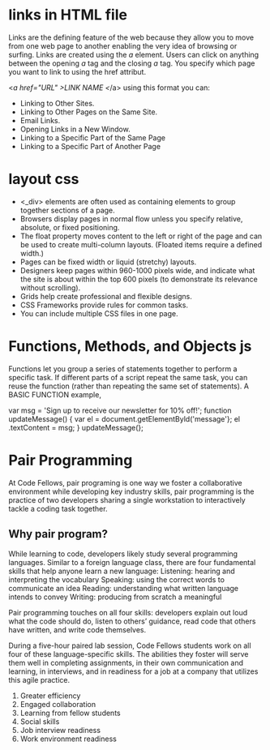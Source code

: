 # links in HTML file

Links are the defining feature of the web because they allow you to move from one web page to another enabling the very idea of browsing or surfing. Links are created using the _a_ element. Users can click on anything between the opening _a_ tag and the closing _a_ tag. You specify which page you want to link to using the href attribut.

<_a href="URL" >LINK NAME <_/a> using this format you can:
* Linking to Other Sites.
* Linking to Other Pages on the Same Site.
* Email Links.
* Opening Links in a New Window.
* Linking to a Specific Part of the Same Page
* Linking to a Specific Part of Another Page


# layout css
* <_div> elements are often used as containing elements to group together sections of a page.
* Browsers display pages in normal flow unless you specify relative, absolute, or fixed positioning.
* The float property moves content to the left or right of the page and can be used to create multi-column layouts. (Floated items require a defined width.)
* Pages can be fixed width or liquid (stretchy) layouts.
* Designers keep pages within 960-1000 pixels wide, and indicate what the site is about within the top 600 pixels (to demonstrate its relevance without scrolling).
* Grids help create professional and flexible designs.
* CSS Frameworks provide rules for common tasks.
* You can include multiple CSS files in one page.

# Functions, Methods, and Objects js

Functions let you group a series of statements together to perform a specific task. If different parts of a script repeat the same task, you can reuse the function (rather than repeating the same set of statements). 
A BASIC FUNCTION example, 


var msg = 'Sign up to receive our newsletter for 10% off!';
function updateMessage() {
var el = document.getElementByld('message'};
el .textContent = msg;
}
updateMessage(};

# Pair Programming

At Code Fellows, pair programing is one way we foster a collaborative environment while developing key industry skills, pair programming is the practice of two developers sharing a single workstation to interactively tackle a coding task together.

## Why pair program?

While learning to code, developers likely study several programming languages. Similar to a foreign language class, there are four fundamental skills that help anyone learn a new language: Listening: hearing and interpreting the vocabulary Speaking: using the correct words to communicate an idea Reading: understanding what written language intends to convey Writing: producing from scratch a meaningful

Pair programming touches on all four skills: developers explain out loud what the code should do, listen to others’ guidance, read code that others have written, and write code themselves.

During a five-hour paired lab session, Code Fellows students work on all four of these language-specific skills. The abilities they foster will serve them well in completing assignments, in their own communication and learning, in interviews, and in readiness for a job at a company that utilizes this agile practice.
1. Greater efficiency
2. Engaged collaboration
3. Learning from fellow students
4. Social skills
5. Job interview readiness
6. Work environment readiness






